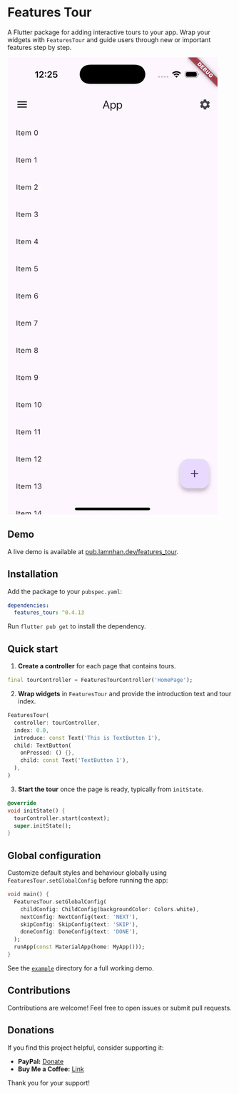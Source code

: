 # Features Tour

A Flutter package for adding interactive tours to your app. Wrap your widgets with `FeaturesTour` and guide users through new or important features step by step.

![Intro animation](assets/intro.webp)

## Demo

A live demo is available at [pub.lamnhan.dev/features_tour](https://pub.lamnhan.dev/features_tour).

## Installation

Add the package to your `pubspec.yaml`:

```yaml
dependencies:
  features_tour: ^0.4.13
```

Run `flutter pub get` to install the dependency.

## Quick start

1. **Create a controller** for each page that contains tours.

```dart
final tourController = FeaturesTourController('HomePage');
```

2. **Wrap widgets** in `FeaturesTour` and provide the introduction text and tour index.

```dart
FeaturesTour(
  controller: tourController,
  index: 0.0,
  introduce: const Text('This is TextButton 1'),
  child: TextButton(
    onPressed: () {},
    child: const Text('TextButton 1'),
  ),
)
```

3. **Start the tour** once the page is ready, typically from `initState`.

```dart
@override
void initState() {
  tourController.start(context);
  super.initState();
}
```

## Global configuration

Customize default styles and behaviour globally using `FeaturesTour.setGlobalConfig` before running the app:

```dart
void main() {
  FeaturesTour.setGlobalConfig(
    childConfig: ChildConfig(backgroundColor: Colors.white),
    nextConfig: NextConfig(text: 'NEXT'),
    skipConfig: SkipConfig(text: 'SKIP'),
    doneConfig: DoneConfig(text: 'DONE'),
  );
  runApp(const MaterialApp(home: MyApp()));
}
```

See the [`example`](example/lib/main.dart) directory for a full working demo.

## Contributions

Contributions are welcome! Feel free to open issues or submit pull requests.

## Donations

If you find this project helpful, consider supporting it:

- **PayPal:** [Donate](https://www.paypal.com/donate?hosted_button_id=lamnhan066)
- **Buy Me a Coffee:** [Link](https://www.buymeacoffee.com/lamnhan066)

Thank you for your support!


